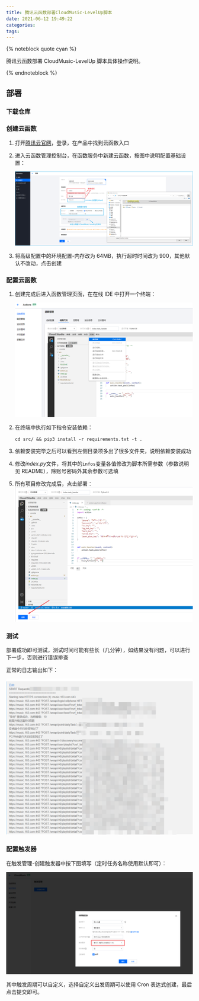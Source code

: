 ```yaml
---
title: 腾讯云函数部署CloudMusic-LevelUp脚本
date: 2021-06-12 19:49:22
categories:
tags:
---
```


{% noteblock quote cyan %}

腾讯云函数部署 CloudMusic-LevelUp 脚本具体操作说明。

{% endnoteblock %}

<!-- more -->

## 部署

### 下载仓库

### 创建云函数

1. 打开[腾讯云官网](https://cloud.tencent.com/)，登录，在产品中找到云函数入口

2. 进入云函数管理控制台，在函数服务中新建云函数，按图中说明配置基础设置：

   ![image-20210612194839032](腾讯云函数部署CloudMusic-LevelUp脚本/image-20210612194839032.png)

3. 将高级配置中的环境配置-内存改为 64MB，执行超时时间改为 900，其他默认不改动，点击创建

### 配置云函数

1. 创建完成后进入函数管理页面，在在线 IDE 中打开一个终端：

   ![image-20210612195607701](腾讯云函数部署CloudMusic-LevelUp脚本/image-20210612195607701.png)

2. 在终端中执行如下指令安装依赖：

   ```shell
   cd src/ && pip3 install -r requirements.txt -t .
   ```

3. 依赖安装完毕之后可以看到左侧目录项多出了很多文件夹，说明依赖安装成功

4. 修改*index.py*文件，将其中的`infos`变量各值修改为脚本所需参数（参数说明见 README），除账号密码外其余参数可选填

5. 所有项目修改完成后，点击部署：
   ![image-20210612200259590](腾讯云函数部署CloudMusic-LevelUp脚本/image-20210612200259590.png)

### 测试

部署成功即可测试，测试时间可能有些长（几分钟），如结果没有问题，可以进行下一步，否则进行错误排查

正常的日志输出如下：

![image-20210612200659717](腾讯云函数部署CloudMusic-LevelUp脚本/image-20210612200659717.png)

### 配置触发器

在触发管理-创建触发器中按下图填写（定时任务名称使用默认即可）：

![image-20210612201012958](腾讯云函数部署CloudMusic-LevelUp脚本/image-20210612201012958.png)

其中触发周期可以自定义，选择自定义出发周期可以使用 Cron 表达式创建，最后点击提交即可。
